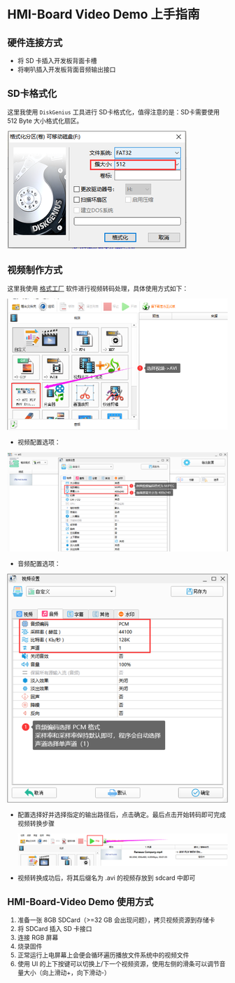 # HMI-Board Video Demo 上手指南

## 硬件连接方式

* 将 SD 卡插入开发板背面卡槽
* 将喇叭插入开发板背面音频输出接口

## SD卡格式化

这里我使用 `DiskGenius` 工具进行 SD卡格式化，值得注意的是：SD卡需要使用 512 Byte 大小格式化扇区。

![](docs\picture\8.png)

## 视频制作方式

这里我使用 [格式工厂](http://down.pcgeshi.com/FormatFactory_setup.exe) 软件进行视频转码处理，具体使用方式如下：

![](docs\picture\3.png)

* 视频配置选项：

![](docs\picture\4.png)

* 音频配置选项：

![](docs\picture\5.png)

* 配置选择好并选择指定的输出路径后，点击确定。最后点击开始转码即可完成视频转换步骤

  ![](docs\picture\6.png)

* 视频转换成功后，将其后缀名为 .avi 的视频存放到 sdcard 中即可

## HMI-Board-Video Demo 使用方式

1. 准备一张 8GB SDCard（>=32 GB 会出现问题），拷贝视频资源到存储卡
2. 将 SDCard 插入 SD 卡接口
3. 连接 RGB 屏幕
4. 烧录固件
5. 正常运行上电屏幕上会便会循环遍历播放文件系统中的视频文件
6. 使用 UI 的上下按键可以切换上/下一个视频资源，使用左侧的滑条可以调节音量大小（向上滑动+，向下滑动-）
